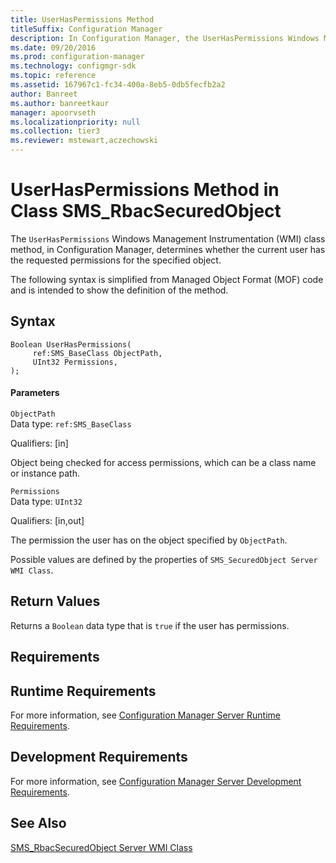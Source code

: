```yaml
---
title: UserHasPermissions Method
titleSuffix: Configuration Manager
description: In Configuration Manager, the UserHasPermissions Windows Management Instrumentation class method determines whether the current user has the requested permissions for the specified object.
ms.date: 09/20/2016
ms.prod: configuration-manager
ms.technology: configmgr-sdk
ms.topic: reference
ms.assetid: 167967c1-fc34-400a-8eb5-0db5fecfb2a2
author: Banreet
ms.author: banreetkaur
manager: apoorvseth
ms.localizationpriority: null
ms.collection: tier3
ms.reviewer: mstewart,aczechowski
---
```

# UserHasPermissions Method in Class SMS_RbacSecuredObject
The `UserHasPermissions` Windows Management Instrumentation (WMI) class method, in Configuration Manager, determines whether the current user has the requested permissions for the specified object.  

 The following syntax is simplified from Managed Object Format (MOF) code and is intended to show the definition of the method.  

## Syntax  

```  
Boolean UserHasPermissions(  
     ref:SMS_BaseClass ObjectPath,  
     UInt32 Permissions,  
);  
```  

#### Parameters  
 `ObjectPath`  
 Data type: `ref:SMS_BaseClass`  

 Qualifiers: [in]  

 Object being checked for access permissions, which can be a class name or instance path.  

 `Permissions`  
 Data type: `UInt32`  

 Qualifiers: [in,out]  

 The permission the user has on the object specified by `ObjectPath`.  

 Possible values are defined by the properties of `SMS_SecuredObject Server WMI Class`.  

## Return Values  
 Returns a `Boolean` data type that is `true` if the user has permissions.  

## Requirements  

## Runtime Requirements  
 For more information, see [Configuration Manager Server Runtime Requirements](../../../../../develop/core/reqs/server-runtime-requirements.md).  

## Development Requirements  
 For more information, see [Configuration Manager Server Development Requirements](../../../../../develop/core/reqs/server-development-requirements.md).  

## See Also  
 [SMS_RbacSecuredObject Server WMI Class](../../../../../develop/reference/core/servers/configure/sms_rbacsecuredobject-server-wmi-class.md)

